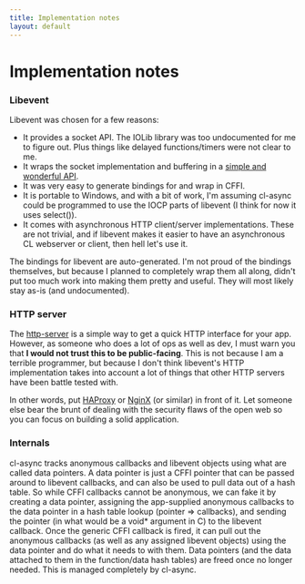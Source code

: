 ```yaml
---
title: Implementation notes
layout: default
---
```


Implementation notes
====================
<a id="libevent"></a>
### Libevent
Libevent was chosen for a few reasons:

- It provides a socket API. The IOLib library was too undocumented for me
  to figure out. Plus things like delayed functions/timers were not clear to me.
- It wraps the socket implementation and buffering in a [simple and wonderful
  API](http://www.wangafu.net/~nickm/libevent-book/Ref6_bufferevent.html).
- It was very easy to generate bindings for and wrap in CFFI.
- It is portable to Windows, and with a bit of work, I'm assuming cl-async
  could be programmed to use the IOCP parts of libevent (I think for now it uses
  select()).
- It comes with asynchronous HTTP client/server implementations. These are not
  trivial, and if libevent makes it easier to have an asynchronous CL webserver
  or client, then hell let's use it.

The bindings for libevent are auto-generated. I'm not proud of the bindings
themselves, but because I planned to completely wrap them all along, didn't put
too much work into making them pretty and useful. They will most likely stay
as-is (and undocumented).

<a id="http-server"></a>
### HTTP server
The [http-server](/cl-async/http#http-server) is a simple way to get a quick HTTP interface
for your app. However, as someone who does a lot of ops as well as dev, I must
warn you that **I would not trust this to be public-facing**. This is not
because I am a terrible programmer, but because I don't think libevent's HTTP
implementation takes into account a lot of things that other HTTP servers have
been battle tested with.

In other words, put [HAProxy](http://haproxy.1wt.eu/) or [NginX](http://nginx.org/)
(or similar) in front of it. Let someone else bear the brunt of dealing with the
security flaws of the open web so you can focus on building a solid application.

<a id="internals"></a>
### Internals
cl-async tracks anonymous callbacks and libevent objects using what are called
data pointers. A data pointer is just a CFFI pointer that can be passed around
to libevent callbacks, and can also be used to pull data out of a hash table.
So while CFFI callbacks cannot be anonymous, we can fake it by creating a data
pointer, assigning the app-supplied anonymous callbacks to the data pointer in
a hash table lookup (pointer => callbacks), and sending the pointer (in what
would be a void\* argument in C) to the libevent callback. Once the generic
CFFI callback is fired, it can pull out the anonymous callbacks (as well as any
assigned libevent objects) using the data pointer and do what it needs to with
them. Data pointers (and the data attached to them in the function/data hash
tables) are freed once no longer needed. This is managed completely by cl-async.

